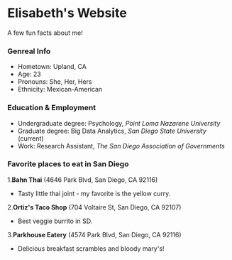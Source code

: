 # Elisabeth's Website
A few fun facts about me! 

### Genreal Info 
* Hometown: Upland, CA
* Age: 23
* Pronouns: She, Her, Hers
* Ethnicity: Mexican-American

### Education & Employment
* Undergraduate degree: Psychology, *Point Loma Nazarene University*
* Graduate degree: Big Data Analytics, *San Diego State University* (current)
* Work: Research Assistant, *The San Diego Association of Governments* 

### Favorite places to eat in San Diego

1.**Bahn Thai** (4646 Park Blvd, San Diego, CA 92116)
  * Tasty little thai joint - my favorite is the yellow curry.
  
2.**Ortiz's Taco Shop** (704 Voltaire St, San Diego, CA 92107)
  * Best veggie burrito in SD.
  
3.**Parkhouse Eatery** (4574 Park Blvd, San Diego, CA 92116)
  * Delicious breakfast scrambles and bloody mary's! 
 
